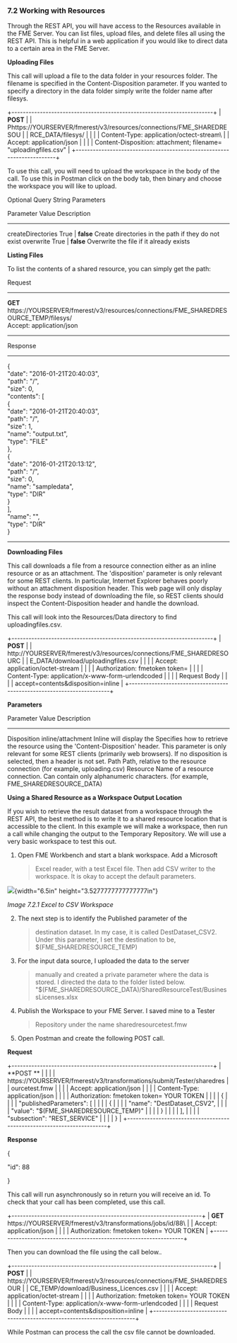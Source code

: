 ### 7.2 Working with Resources

Through the REST API, you will have access to the Resources available in
the FME Server. You can list files, upload files, and delete files all
using the REST API. This is helpful in a web application if you would
like to direct data to a certain area in the FME Server.

**Uploading Files**

This call will upload a file to the data folder in your resources
folder. The filename is specified in the Content-Disposition parameter.
If you wanted to specify a directory in the data folder simply write the
folder name after filesys.

+-----------------------------------------------------------------------+
| **POST**                                                              |
| Phttps://YOURSERVER/fmerest/v3/resources/connections/FME\_SHAREDRESOU |
| RCE\_DATA/filesys/                                                    |
|                                                                       |
| Content-Type: application/octect-stream\                              |
| Accept: application/json                                              |
|                                                                       |
| Content-Disposition: attachment; filename= "uploadingfiles.csv"       |
+-----------------------------------------------------------------------+

To use this call, you will need to upload the workspace in the body of
the call. To use this in Postman click on the body tab, then binary and
choose the workspace you will like to upload.

Optional Query String Parameters

  Parameter           Value               Description
  ------------------- ------------------- -----------------------------------------------------
  createDirectories   True \| **false**   Create directories in the path if they do not exist
  overwrite           True \| **false**   Overwrite the file if it already exists

**Listing Files**

To list the contents of a shared resource, you can simply get the path:

Request

  -------------------------------------------------------------------------------------------------
  **GET** https://YOURSERVER/fmerest/v3/resources/connections/FME\_SHAREDRESOURCE\_TEMP/filesys/\
  Accept: application/json

  -------------------------------------------------------------------------------------------------

Response

  -------------------------------------
  {\
  \"date\": \"2016-01-21T20:40:03\",\
  \"path\": \"/\",\
  \"size\": 0,\
  \"contents\": \[\
  {\
  \"date\": \"2016-01-21T20:40:03\",\
  \"path\": \"/\",\
  \"size\": 1,\
  \"name\": \"output.txt\",\
  \"type\": \"FILE\"\
  },\
  {\
  \"date\": \"2016-01-21T20:13:12\",\
  \"path\": \"/\",\
  \"size\": 0,\
  \"name\": \"sampledata\",\
  \"type\": \"DIR\"\
  }\
  \],\
  \"name\": \"\",\
  \"type\": \"DIR\"\
  }

  -------------------------------------

**Downloading Files**

This call downloads a file from a resource connection either as an
inline resource or as an attachment. The \'disposition\' parameter is
only relevant for some REST clients. In particular, Internet Explorer
behaves poorly without an attachment disposition header. This web page
will only display the response body instead of downloading the file, so
REST clients should inspect the Content-Disposition header and handle
the download.

This call will look into the Resources/Data directory to find
uploadingfiles.csv.

+-----------------------------------------------------------------------+
| **POST**                                                              |
| http://YOURSERVER/fmerest/v3/resources/connections/FME\_SHAREDRESOURC |
| E\_DATA/download/uploadingfiles.csv                                   |
|                                                                       |
| Accept: application/octet-stream                                      |
|                                                                       |
| Authorization: fmetoken token=                                        |
|                                                                       |
| Content-Type: application/x-www-form-urlendcoded                      |
|                                                                       |
| Request Body                                                          |
|                                                                       |
| accept=contents&disposition=inline                                    |
+-----------------------------------------------------------------------+

**Parameters**

  Parameter     Value               Description
  ------------- ------------------- ---------------------------------------------------------------------------------------------------------------------------------------------------------------------------------------------------------------------------------------------------
  Disposition   inline/attachment   Inline will display the Specifies how to retrieve the resource using the \'Content-Disposition\' header. This parameter is only relevant for some REST clients (primarily web browsers). If no disposition is selected, then a header is not set.
  Path                              Path, relative to the resource connection (for example, uploading.csv)
  Resource                          Name of a resource connection. Can contain only alphanumeric characters. (for example, FME\_SHAREDRESOURCE\_DATA)

**Using a Shared Resource as a Workspace Output Location**

If you wish to retrieve the result dataset from a workspace through the
REST API, the best method is to write it to a shared resource location
that is accessible to the client. In this example we will make a
workspace, then run a call while changing the output to the Temporary
Repository. We will use a very basic workspace to test this out.

1.  Open FME Workbench and start a blank workspace. Add a Microsoft
    > Excel reader, with a test Excel file. Then add CSV writer to the
    > workspace. It is okay to accept the default parameters.

![](media/image29.png){width="6.5in" height="3.5277777777777777in"}

*Image 7.2.1 Excel to CSV Workspace*

2.  The next step is to identify the Published parameter of the
    > destination dataset. In my case, it is called DestDataset\_CSV2.
    > Under this parameter, I set the destination to be,
    > \$(FME\_SHAREDRESOURCE\_TEMP)

3.  For the input data source, I uploaded the data to the server
    > manually and created a private parameter where the data is stored.
    > I directed the data to the folder listed below.
    > \"\$(FME\_SHAREDRESOURCE\_DATA)/SharedResourceTest/BusinessLicenses.xlsx

4.  Publish the Workspace to your FME Server. I saved mine to a Tester
    > Repository under the name sharedresourcetest.fmw

5.  Open Postman and create the following POST call.

**Request**

+-----------------------------------------------------------------------+
| **POST **                                                             |
|                                                                       |
| https://YOURSERVER/fmerest/v3/transformations/submit/Tester/sharedres |
| ourcetest.fmw                                                         |
|                                                                       |
| Accept: application/json                                              |
|                                                                       |
| Content-Type: application/json                                        |
|                                                                       |
| Authorization: fmetoken token= YOUR TOKEN                             |
|                                                                       |
| {                                                                     |
|                                                                       |
| \"publishedParameters\": \[                                           |
|                                                                       |
| {                                                                     |
|                                                                       |
| \"name\": \"DestDataset\_CSV2\",                                      |
|                                                                       |
| \"value\": \"\$(FME\_SHAREDRESOURCE\_TEMP)\"                          |
|                                                                       |
| }                                                                     |
|                                                                       |
| \],                                                                   |
|                                                                       |
| \"subsection\": \"REST\_SERVICE\"                                     |
|                                                                       |
| }                                                                     |
+-----------------------------------------------------------------------+

**Response**

{

\"id\": 88

}

This call will run asynchronously so in return you will receive an id.
To check that your call has been completed, use this call.

+-------------------------------------------------------------------+
| **GET** https://YOURSERVER/fmerest/v3/transformations/jobs/id/88\ |
| Accept: application/json                                          |
|                                                                   |
| Authorization: fmetoken token= YOUR TOKEN                         |
+-------------------------------------------------------------------+

Then you can download the file using the call below..

+-----------------------------------------------------------------------+
| **POST**                                                              |
| https://YOURSERVER/fmerest/v3/resources/connections/FME\_SHAREDRESOUR |
| CE\_TEMP/download/Business\_Licences.csv                              |
|                                                                       |
| Accept: application/octet-stream                                      |
|                                                                       |
| Authorization: fmetoken token= YOUR TOKEN                             |
|                                                                       |
| Content-Type: application/x-www-form-urlendcoded                      |
|                                                                       |
| Request Body                                                          |
|                                                                       |
| accept=contents&disposition=inline                                    |
+-----------------------------------------------------------------------+

While Postman can process the call the csv file cannot be downloaded.
